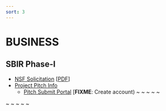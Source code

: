 ```yaml
---
sort: 3
---
```


# BUSINESS 

## SBIR Phase-I

- [NSF Solicitation](https://www.nsf.gov/pubs/2023/nsf23515/nsf23515.htm) [[PDF](https://www.nsf.gov/pubs/2023/nsf23515/nsf23515.pdf)]
- [Project Pitch Info](https://seedfund.nsf.gov/apply/project-pitch/)
  - [Pitch Submit Portal](https://nsfiip.force.com/sbir/s/login/) [**FIXME**: Create account)
~
~
~
~
~

~
~
~
~
~

